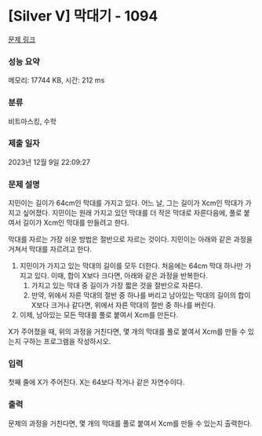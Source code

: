 # [Silver V] 막대기 - 1094 

[문제 링크](https://www.acmicpc.net/problem/1094) 

### 성능 요약

메모리: 17744 KB, 시간: 212 ms

### 분류

비트마스킹, 수학

### 제출 일자

2023년 12월 9일 22:09:27

### 문제 설명

<p style="user-select: auto !important;">지민이는 길이가 64cm인 막대를 가지고 있다. 어느 날, 그는 길이가 Xcm인 막대가 가지고 싶어졌다. 지민이는 원래 가지고 있던 막대를 더 작은 막대로 자른다음에, 풀로 붙여서 길이가 Xcm인 막대를 만들려고 한다.</p>

<p style="user-select: auto !important;">막대를 자르는 가장 쉬운 방법은 절반으로 자르는 것이다. 지민이는 아래와 같은 과정을 거쳐서 막대를 자르려고 한다.</p>

<ol style="user-select: auto !important;">
	<li style="user-select: auto !important;">지민이가 가지고 있는 막대의 길이를 모두 더한다. 처음에는 64cm 막대 하나만 가지고 있다. 이때, 합이 X보다 크다면, 아래와 같은 과정을 반복한다.
	<ol style="user-select: auto !important;">
		<li style="user-select: auto !important;">가지고 있는 막대 중 길이가 가장 짧은 것을 절반으로 자른다.</li>
		<li style="user-select: auto !important;">만약, 위에서 자른 막대의 절반 중 하나를 버리고 남아있는 막대의 길이의 합이 X보다 크거나 같다면, 위에서 자른 막대의 절반 중 하나를 버린다.</li>
	</ol>
	</li>
	<li style="user-select: auto !important;">이제, 남아있는 모든 막대를 풀로 붙여서 Xcm를 만든다.</li>
</ol>

<p style="user-select: auto !important;">X가 주어졌을 때, 위의 과정을 거친다면, 몇 개의 막대를 풀로 붙여서 Xcm를 만들 수 있는지 구하는 프로그램을 작성하시오. </p>

### 입력 

 <p style="user-select: auto !important;">첫째 줄에 X가 주어진다. X는 64보다 작거나 같은 자연수이다.</p>

### 출력 

 <p style="user-select: auto !important;">문제의 과정을 거친다면, 몇 개의 막대를 풀로 붙여서 Xcm를 만들 수 있는지 출력한다.</p>

